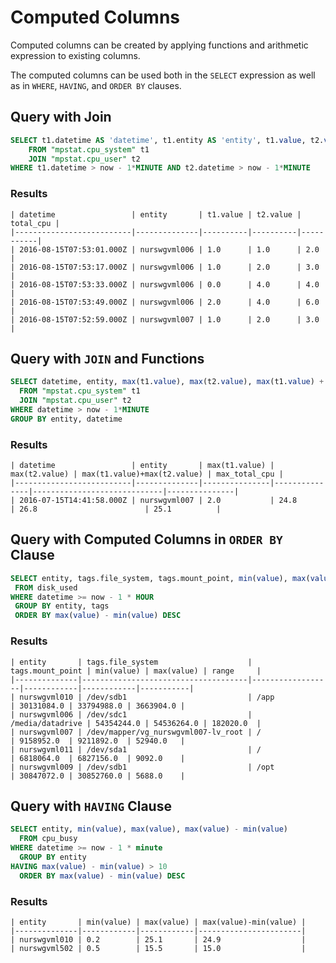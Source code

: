 # Computed Columns

Computed columns can be created by applying functions and arithmetic expression to existing columns. 

The computed columns can be used both in the `SELECT` expression as well as in `WHERE`, `HAVING`, and `ORDER BY` clauses.

## Query with Join

```sql
SELECT t1.datetime AS 'datetime', t1.entity AS 'entity', t1.value, t2.value, t1.value + t2.value AS total_cpu
    FROM "mpstat.cpu_system" t1
    JOIN "mpstat.cpu_user" t2
WHERE t1.datetime > now - 1*MINUTE AND t2.datetime > now - 1*MINUTE
```

### Results

```ls
| datetime                 | entity       | t1.value | t2.value | total_cpu | 
|--------------------------|--------------|----------|----------|-----------| 
| 2016-08-15T07:53:01.000Z | nurswgvml006 | 1.0      | 1.0      | 2.0       | 
| 2016-08-15T07:53:17.000Z | nurswgvml006 | 1.0      | 2.0      | 3.0       | 
| 2016-08-15T07:53:33.000Z | nurswgvml006 | 0.0      | 4.0      | 4.0       | 
| 2016-08-15T07:53:49.000Z | nurswgvml006 | 2.0      | 4.0      | 6.0       | 
| 2016-08-15T07:52:59.000Z | nurswgvml007 | 1.0      | 2.0      | 3.0       | 
```

## Query with `JOIN` and Functions

```sql
SELECT datetime, entity, max(t1.value), max(t2.value), max(t1.value) + max(t2.value), max(t1.value + t2.value) AS max_total_cpu
  FROM "mpstat.cpu_system" t1
  JOIN "mpstat.cpu_user" t2
WHERE datetime > now - 1*MINUTE
GROUP BY entity, datetime
```

### Results

```ls
| datetime                 | entity       | max(t1.value) | max(t2.value) | max(t1.value)+max(t2.value) | max_total_cpu | 
|--------------------------|--------------|---------------|---------------|-----------------------------|---------------| 
| 2016-07-15T14:41:58.000Z | nurswgvml007 | 2.0           | 24.8          | 26.8                        | 25.1          | 
```

## Query with Computed Columns in `ORDER BY` Clause

```sql
SELECT entity, tags.file_system, tags.mount_point, min(value), max(value), max(value) - min(value) AS range
 FROM disk_used
WHERE datetime >= now - 1 * HOUR
 GROUP BY entity, tags
 ORDER BY max(value) - min(value) DESC
```

### Results

```ls
| entity       | tags.file_system                    | tags.mount_point | min(value) | max(value) | range     | 
|--------------|-------------------------------------|------------------|------------|------------|-----------| 
| nurswgvml010 | /dev/sdb1                           | /app             | 30131084.0 | 33794988.0 | 3663904.0 | 
| nurswgvml006 | /dev/sdc1                           | /media/datadrive | 54354244.0 | 54536264.0 | 182020.0  | 
| nurswgvml007 | /dev/mapper/vg_nurswgvml007-lv_root | /                | 9158952.0  | 9211892.0  | 52940.0   | 
| nurswgvml011 | /dev/sda1                           | /                | 6818064.0  | 6827156.0  | 9092.0    | 
| nurswgvml009 | /dev/sdb1                           | /opt             | 30847072.0 | 30852760.0 | 5688.0    | 
```

## Query with `HAVING` Clause

```sql
SELECT entity, min(value), max(value), max(value) - min(value)
  FROM cpu_busy
WHERE datetime >= now - 1 * minute
  GROUP BY entity
HAVING max(value) - min(value) > 10
  ORDER BY max(value) - min(value) DESC
```

### Results

```ls
| entity       | min(value) | max(value) | max(value)-min(value) | 
|--------------|------------|------------|-----------------------| 
| nurswgvml010 | 0.2        | 25.1       | 24.9                  | 
| nurswgvml502 | 0.5        | 15.5       | 15.0                  | 
```
